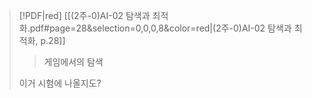 > [!PDF|red] [[(2주-0)AI-02 탐색과 최적화.pdf#page=28&selection=0,0,0,8&color=red|(2주-0)AI-02 탐색과 최적화, p.28]]
> > 게임에서의 탐색
> 
> 이거 시험에 나올지도?

